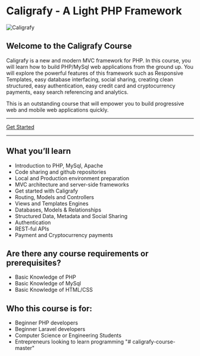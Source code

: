 # Caligrafy - A Light PHP Framework
![Caligrafy](https://caligrafy.com/public/images/resources/banner_white.png)

## Welcome to the Caligrafy Course

Caligrafy is a new and modern MVC framework for PHP. In this course, you will learn how to build PHP/MySql web applications from the ground up. You will explore the powerful features of this framework such as Responsive Templates, easy database interfacing, social sharing, creating clean structured, easy authentication, easy credit card and cryptocurrency payments, easy search referencing and analytics.

This is an outstanding course that will empower you to build progressive web and mobile web applications quickly.

***
[Get Started](https://github.com/caligrafy/caligrafy-course/wiki)
***

## What you’ll learn
- Introduction to PHP, MySql, Apache
- Code sharing and github repositories
- Local and Production environment preparation
- MVC architecture and server-side frameworks
- Get started with Caligrafy
- Routing, Models and Controllers
- Views and Templates Engines
- Databases, Models & Relationships
- Structured Data, Metadata and Social Sharing
- Authentication
- REST-ful APIs
- Payment and Cryptocurrency payments

## Are there any course requirements or prerequisites?
- Basic Knowledge of PHP
- Basic Knowledge of MySql
- Basic Knowledge of HTML/CSS

## Who this course is for:
- Beginner PHP developers
- Beginner Laravel developers
- Computer Science or Engineering Students
- Entrepreneurs looking to learn programming
"# caligrafy-course-master" 
